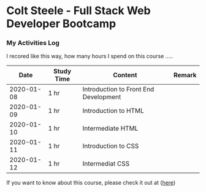 # Colt Steele - Full Stack Web Developer Bootcamp

### My Activities Log

I recored like this way, how many hours I spend on this course .....

| Date | Study Time | Content | Remark
| ------ | ------ | ------ | ------ |
| 2020-01-08 | 1 hr | Introduction to Front End Development | 
| 2020-01-09 | 1 hr | Introduction to HTML | 
| 2020-01-10 | 1 hr | Intermediate HTML | 
| 2020-01-11 | 1 hr | Introduction to CSS | 
| 2020-01-12 | 1 hr | Intermediat CSS | 
  
If you want to know about this course, please check it out at ([here])


[here]: <https://github.com/poepoedarli/FullStackDev/blob/master/README.md>
